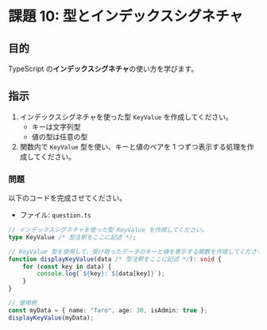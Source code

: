 # 課題 10: 型とインデックスシグネチャ

## 目的

TypeScript の**インデックスシグネチャ**の使い方を学びます。

## 指示

1. インデックスシグネチャを使った型 `KeyValue` を作成してください。
   - キーは文字列型
   - 値の型は任意の型
2. 関数内で `KeyValue` 型を使い、キーと値のペアを 1 つずつ表示する処理を作成してください。

### 問題

以下のコードを完成させてください。

- ファイル: `question.ts`

```typescript
// インデックスシグネチャを使った型 KeyValue を作成してください。
type KeyValue /* 型注釈をここに記述 */;

// KeyValue 型を使用して、受け取ったデータのキーと値を表示する関数を作成してください。
function displayKeyValue(data /* 型注釈をここに記述 */): void {
    for (const key in data) {
        console.log(`${key}: ${data[key]}`);
    }
}

// 使用例
const myData = { name: "Taro", age: 30, isAdmin: true };
displayKeyValue(myData);
```
